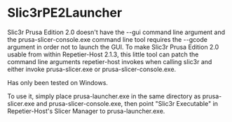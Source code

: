 # Slic3rPE2Launcher
Slic3r Prusa Edition 2.0 doesn't have the --gui command line argument and the prusa-slicer-console.exe command line tool requires the --gcode argument in order not to launch the GUI.
To make Slic3r Prusa Edition 2.0 usable from within Repetier-Host 2.1.3, this little tool can patch the command line arguments repetier-host invokes when calling slic3r and either invoke prusa-slicer.exe or prusa-slicer-console.exe.

Has only been tested on Windows.

To use it, simply place prusa-launcher.exe in the same directory as prusa-slicer.exe and prusa-slicer-console.exe, then point "Slic3r Executable" in Repetier-Host's Slicer Manager to prusa-launcher.exe.
